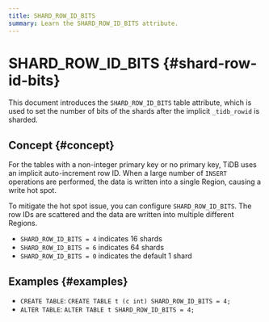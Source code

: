 ```yaml
---
title: SHARD_ROW_ID_BITS
summary: Learn the SHARD_ROW_ID_BITS attribute.
---
```


# SHARD_ROW_ID_BITS {#shard-row-id-bits}

This document introduces the `SHARD_ROW_ID_BITS` table attribute, which is used to set the number of bits of the shards after the implicit `_tidb_rowid` is sharded.

## Concept {#concept}

For the tables with a non-integer primary key or no primary key, TiDB uses an implicit auto-increment row ID. When a large number of `INSERT` operations are performed, the data is written into a single Region, causing a write hot spot.

To mitigate the hot spot issue, you can configure `SHARD_ROW_ID_BITS`. The row IDs are scattered and the data are written into multiple different Regions.

-   `SHARD_ROW_ID_BITS = 4` indicates 16 shards
-   `SHARD_ROW_ID_BITS = 6` indicates 64 shards
-   `SHARD_ROW_ID_BITS = 0` indicates the default 1 shard

## Examples {#examples}

-   `CREATE TABLE`: `CREATE TABLE t (c int) SHARD_ROW_ID_BITS = 4;`
-   `ALTER TABLE`: `ALTER TABLE t SHARD_ROW_ID_BITS = 4;`
